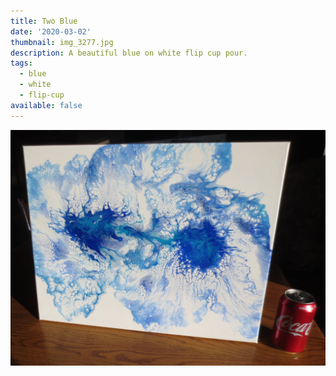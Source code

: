 ```yaml
---
title: Two Blue
date: '2020-03-02'
thumbnail: img_3277.jpg
description: A beautiful blue on white flip cup pour.
tags:
  - blue
  - white
  - flip-cup
available: false
---
```

![with coke for comparison](img_3283.jpg)